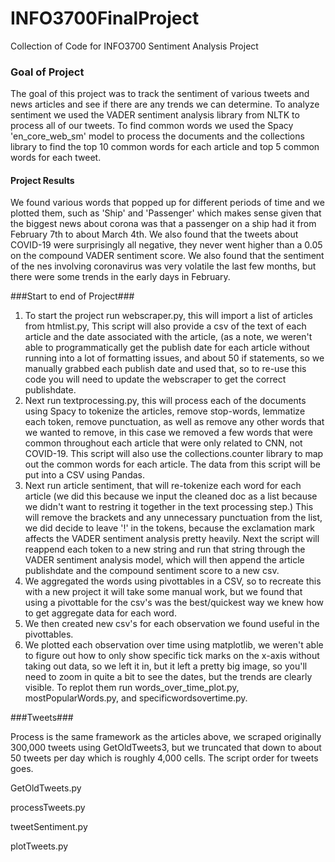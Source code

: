 # INFO3700FinalProject
Collection of Code for INFO3700 Sentiment Analysis Project

### Goal of Project ###
The goal of this project was to track the sentiment of various tweets and news articles and see if there are any trends 
we can determine. To analyze sentiment we used the VADER sentiment analysis library from NLTK to process all of our tweets. 
To find common words we used the Spacy 'en_core_web_sm' model to process the documents and the collections library to find 
the top 10 common words for each article and top 5 common words for each tweet. 
#### Project Results #### 
We found various words that popped up for different periods of time and we plotted them, such as 'Ship' and 'Passenger' which 
makes sense given that the biggest news about corona was that a passenger on a ship had it from February 7th to about March 4th. 
We also found that the tweets about COVID-19 were surprisingly all negative, they never went higher than a 0.05 on the compound
VADER sentiment score. We also found that the sentiment of the nes involving coronavirus was very volatile the last few months, 
but there were some trends in the early days in February. 


###Start to end of Project###
1. To start the project run webscraper.py, this will import a list of articles from htmlist.py, 
This script will also provide a csv of the text of each article and the date associated with the article, (as a note, we weren't
able to programmatically get the publish date for each article without running into a lot of formatting issues, and about 50 if statements, 
so we manually grabbed each publish date and used that, so to re-use this code you will need to update the webscraper to get the correct publishdate. 
2. Next run textprocessing.py, this will process each of the documents using Spacy to tokenize the articles, remove stop-words, 
lemmatize each token, remove punctuation, as well as remove any other words that we wanted to remove, in this case we removed 
a few words that were common throughout each article that were only related to CNN, not COVID-19. 
  This script will also use the collections.counter library to map out the common words for each article. The data from this 
script will be put into a CSV using Pandas. 
3. Next run article sentiment, that will re-tokenize each word for each article (we did this because we input the cleaned doc 
as a list because we didn't want to restring it together in the text processing step.) This will remove the brackets and any 
unnecessary punctuation from the list, we did decide to leave '!' in the tokens, because the exclamation mark affects the 
VADER sentiment analysis pretty heavily. Next the script will reappend each token to a new string and run that string through 
the VADER sentiment analysis model, which will then append the article publishdate and the compound sentiment score to a new csv. 
4. We aggregated the words using pivottables in a CSV, so to recreate this with a new project it will take some manual work, but 
we found that using a pivottable for the csv's was the best/quickest way we knew how to get aggregate data for each word. 
5. We then created new csv's for each observation we found useful in the pivottables. 
6. We plotted each observation over time using matplotlib, we weren't able to figure out how to only show specific tick marks
on the x-axis without taking out data, so we left it in, but it left a pretty big image, so you'll need to zoom in quite a bit 
to see the dates, but the trends are clearly visible. To replot them run words_over_time_plot.py, mostPopularWords.py, and specificwordsovertime.py. 

###Tweets###

Process is the same framework as the articles above, we scraped originally 300,000 tweets using GetOldTweets3, but we truncated
that down to about 50 tweets per day which is roughly 4,000 cells. 
The script order for tweets goes. 

GetOldTweets.py

processTweets.py

tweetSentiment.py

plotTweets.py
